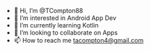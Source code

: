 - 👋 Hi, I’m @TCompton88
- 👀 I’m interested in Android App Dev
- 🌱 I’m currently learning Kotlin
- 💞️ I’m looking to collaborate on Apps
- 📫 How to reach me tacompton4@gmail.com

<!---
TCompton88/TCompton88 is a ✨ special ✨ repository because its `README.md` (this file) appears on your GitHub profile.
You can click the Preview link to take a look at your changes.
--->
